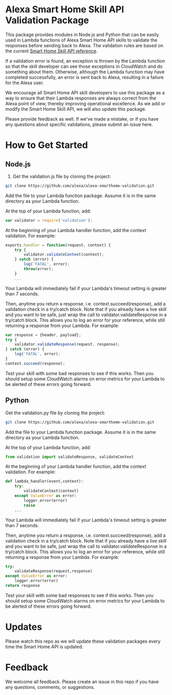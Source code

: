 # Alexa Smart Home Skill API Validation Package

This package provides modules in Node.js and Python that can be easily used in Lambda functions of Alexa Smart Home API skills to validate the responses before sending back to Alexa. The validation rules are based on the current [Smart Home Skill API reference](https://developer.amazon.com/public/solutions/alexa/alexa-skills-kit/docs/smart-home-skill-api-reference).

If a validation error is found, an exception is thrown by the Lambda function so that the skill developer can see those exceptions in CloudWatch and do something about them. Otherwise, although the Lambda function may have completed successfully, an error is sent back to Alexa, resulting in a failure for the Alexa user.

We encourage all Smart Home API skill developers to use this package as a way to ensure that their Lambda responses are always correct from the Alexa point of view, thereby improving operational excellence. As we add or modify the Smart Home Skill API, we will also update this package.

Please provide feedback as well. If we've made a mistake, or if you have any questions about specific validations, please submit an issue here.

# How to Get Started

## Node.js

1. Get the validation.js file by cloning the project:
```bash
git clone https://github.com/alexa/alexa-smarthome-validation.git
```

Add the file to your Lambda function package. Assume it is in the same directory as your Lambda function.

At the top of your Lambda function, add:
```javascript
var validator = require('validation');
```

At the beginning of your Lambda handler function, add the context validation. For example:
```javascript
exports.handler = function(request, context) {
	try {
		validator.validateContext(context);
	} catch (error) {
	    log('FATAL', error);
	    throw(error);
	}
	...
```

Your Lambda will immediately fail if your Lambda's timeout setting is greater than 7 seconds.

Then, anytime you return a response, i.e. context.succeed(response), add a validation check in a try/catch block. Note that if you already have a live skill and you want to be safe, just wrap the call to validator.validateResponse in a try/catch block. This allows you to log an error for your reference, while still returning a response from your Lambda. For example:
```javascript
var response = {header, payload};
try {
    validator.validateResponse(request, response);
} catch (error) {
    log('FATAL', error);
}
context.succeed(response);
```

Test your skill with some bad responses to see if this works. Then you should setup some CloudWatch alarms on error metrics for your Lambda to be alerted of these errors going forward.

## Python

Get the validation.py file by cloning the project:
```bash
git clone https://github.com/alexa/alexa-smarthome-validation.git
```

Add the file to your Lambda function package. Assume it is in the same directory as your Lambda function.

At the top of your Lambda function, add:
```python
from validation import validateResponse, validateContext
```

At the beginning of your Lambda handler function, add the context validation. For example:
```python
def lambda_handler(event,context):
	try:
        validateContext(context)
    except ValueError as error:
        logger.error(error)
        raise
    ...        
```

Your Lambda will immediately fail if your Lambda's timeout setting is greater than 7 seconds.

Then, anytime you return a response, i.e. context.succeed(response), add a validation check in a try/catch block. Note that if you already have a live skill and you want to be safe, just wrap the call to validator.validateResponse in a try/catch block. This allows you to log an error for your reference, while still returning a response from your Lambda. For example:
```python
try:
    validateResponse(request,response)
except ValueError as error:
    logger.error(error)
return response
```

Test your skill with some bad responses to see if this works. Then you should setup some CloudWatch alarms on error metrics for your Lambda to be alerted of these errors going forward.

# Updates

Please watch this repo as we will update these validation packages every time the Smart Home API is updated.

# Feedback

We welcome all feedback. Please create an issue in this repo if you have any questions, comments, or suggestions.
